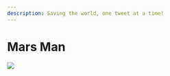 ```yaml
---
description: Saving the world, one tweet at a time!
---
```


# Mars Man

![](../../.gitbook/assets/skin-mars\_man.jpg)
